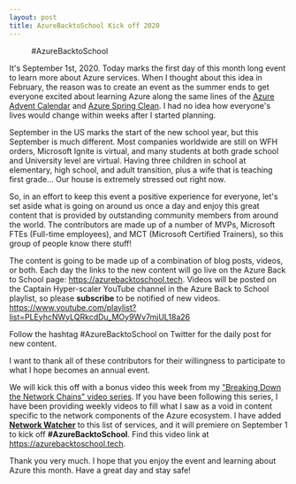 ```yaml
---
layout: post
title: AzureBacktoSchool Kick off 2020
---
```


<!-- wp:image {"align":"center","id":883,"sizeSlug":"large"} -->
<div class="wp-block-image"><figure class="aligncenter size-large"><img src="https://captainhyperscaler.files.wordpress.com/2020/08/azurebacktoschool.png?w=1024" alt="" class="wp-image-883"/><figcaption>#AzureBacktoSchool</figcaption></figure></div>
<!-- /wp:image -->

<!-- wp:paragraph -->
<p>It's September 1st, 2020. Today marks the first day of this month long event to learn more about Azure services.  When I thought about this idea in February, the reason was to create an event as the summer ends to get everyone excited about learning Azure along the same lines of the <a href="https://azureadventcalendar.com/" target="_blank" rel="noreferrer noopener">Azure Advent Calendar</a> and <a href="https://www.azurespringclean.com/" target="_blank" rel="noreferrer noopener">Azure Spring Clean</a>.  I had no idea how everyone's lives would change within weeks after I started planning. </p>
<!-- /wp:paragraph -->

<!-- wp:paragraph -->
<p>September in the US marks the start of the new school year, but this September is much different. Most companies worldwide are still on WFH orders, Microsoft Ignite is virtual, and many students at both grade school and University level are virtual.  Having three children in school at elementary, high school, and adult transition, plus a wife that is teaching first grade... Our house is extremely stressed out right now. </p>
<!-- /wp:paragraph -->

<!-- wp:paragraph -->
<p>So, in an effort to keep this event a positive experience for everyone, let's set aside what is going on around us once a day and enjoy this great content that is provided by outstanding community members from around the world.  The contributors are made up of a number of MVPs, Microsoft FTEs (Full-time employees), and MCT (Microsoft Certified Trainers), so this group of people know there stuff!</p>
<!-- /wp:paragraph -->

<!-- wp:paragraph -->
<p>The content is going to be made up of a combination of blog posts, videos, or both.  Each day the links to the new content will go live on the Azure Back to School page: <a rel="noreferrer noopener" href="https://azurebacktoschool.tech" target="_blank">https://azurebacktoschool.tech</a>.  Videos will be posted on the Captain Hyper-scaler YouTube channel in the Azure Back to School playlist, so please <strong>subscribe</strong> to be notified of new videos. <a rel="noreferrer noopener" href="https://www.youtube.com/playlist?list=PLEyhcNWyLQRkcdDu_MOy9Wv7mjUL18a26" target="_blank">https://www.youtube.com/playlist?list=PLEyhcNWyLQRkcdDu_MOy9Wv7mjUL18a26</a></p>
<!-- /wp:paragraph -->

<!-- wp:paragraph -->
<p>Follow the hashtag #AzureBacktoSchool on Twitter for the daily post for new content.</p>
<!-- /wp:paragraph -->

<!-- wp:paragraph -->
<p>I want to thank all of these contributors for their willingness to participate to what I hope becomes an annual event.  </p>
<!-- /wp:paragraph -->

<!-- wp:paragraph -->
<p>We will kick this off with a bonus video this week from my <a rel="noreferrer noopener" href="https://www.youtube.com/watch?v=8qV5VlQ5Kkg&amp;list=PLEyhcNWyLQRnp9f8rXFVcHdcHnB1PCRLw" target="_blank">"Breaking Down the Network Chains" video series</a>.  If you have been following this series, I have been providing weekly videos to fill what I saw as a void in content specific to the network components of the Azure ecosystem.  I have added <strong><a href="https://youtu.be/PT8L68ZE13I" target="_blank" rel="noreferrer noopener">Network Watcher</a></strong> to this list of services, and it will premiere on September 1 to kick off <strong>#AzureBacktoSchool</strong>.   Find this video link at <a rel="noreferrer noopener" href="https://azurebacktoschool.tech" target="_blank">https://azurebacktoschool.tech</a>.</p>
<!-- /wp:paragraph -->

<!-- wp:paragraph -->
<p>Thank you very much.  I hope that you enjoy the event and learning about Azure this month.  Have a great day and stay safe!</p>
<!-- /wp:paragraph -->
